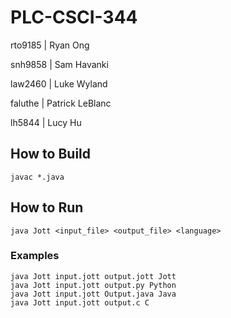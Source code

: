# PLC-CSCI-344

rto9185 | Ryan Ong

snh9858 | Sam Havanki

law2460 | Luke Wyland

faluthe | Patrick LeBlanc

lh5844  | Lucy Hu

## How to Build
`javac *.java`

## How to Run
`java Jott <input_file> <output_file> <language>`
### Examples
```
java Jott input.jott output.jott Jott
java Jott input.jott output.py Python
java Jott input.jott Output.java Java
java Jott input.jott output.c C
```

